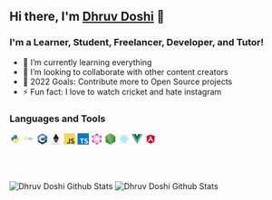 ## Hi there, I'm [Dhruv Doshi][website] 👋

### I'm a Learner, Student, Freelancer, Developer, and Tutor!
- 🌱 I’m currently learning everything
- 👯 I’m looking to collaborate with other content creators
- 🥅 2022 Goals: Contribute more to Open Source projects
- ⚡ Fun fact: I love to watch cricket and hate instagram

### Languages and Tools
<p float ="left">
    <img height="20" src="https://raw.githubusercontent.com/github/explore/80688e429a7d4ef2fca1e82350fe8e3517d3494d/topics/python/python.png">
    <img height="20" src="https://raw.githubusercontent.com/github/explore/80688e429a7d4ef2fca1e82350fe8e3517d3494d/topics/java/java.png">
    <img height="20" src="https://raw.githubusercontent.com/github/explore/180320cffc25f4ed1bbdfd33d4db3a66eeeeb358/topics/cpp/cpp.png">
    <img height="20" src="https://raw.githubusercontent.com/github/explore/80688e429a7d4ef2fca1e82350fe8e3517d3494d/topics/ethereum/ethereum.png">
    <img height="20" src="https://raw.githubusercontent.com/github/explore/80688e429a7d4ef2fca1e82350fe8e3517d3494d/topics/javascript/javascript.png">
    <img height="20" src="https://raw.githubusercontent.com/github/explore/80688e429a7d4ef2fca1e82350fe8e3517d3494d/topics/typescript/typescript.png">
    <img height="20" src="https://raw.githubusercontent.com/github/explore/5c058a388828bb5fde0bcafd4bc867b5bb3f26f3/topics/graphql/graphql.png">
    <img height="20" src="https://raw.githubusercontent.com/github/explore/80688e429a7d4ef2fca1e82350fe8e3517d3494d/topics/nodejs/nodejs.png">    
    <img height="20" src="https://raw.githubusercontent.com/github/explore/80688e429a7d4ef2fca1e82350fe8e3517d3494d/topics/react/react.png">
    <img height="20" src="https://raw.githubusercontent.com/github/explore/80688e429a7d4ef2fca1e82350fe8e3517d3494d/topics/vue/vue.png">
    <img height="20" src="https://raw.githubusercontent.com/github/explore/80688e429a7d4ef2fca1e82350fe8e3517d3494d/topics/angular/angular.png">
</p>

<br />
<br />

<p float ="left">
    <img alt="Dhruv Doshi Github Stats" src="https://github-readme-stats.vercel.app/api/top-langs/?username=DhruvDoshi&layout=compact&theme=dracula&langs_count=8&hide_border=true" color="black"/><!-- .element height="50%" width="50%" -->
    <img alt="Dhruv Doshi Github Stats" src="https://github-readme-stats.vercel.app/api?username=DhruvDoshi&show_icons=true&hide_border=true&theme=dracula&show_icons=true&count_private=true" color="black" width="80%"/>
</p>

<!-- 
### Connect with me:

[<img align="left" alt="dhruvdoshi.github.io" width="22px" src="https://raw.githubusercontent.com/iconic/open-iconic/master/svg/globe.svg" />][website]
[<img align="left" alt="DhruvDoshi | YouTube" width="22px" src="https://cdn.jsdelivr.net/npm/simple-icons@v3/icons/youtube.svg" />][youtube]
[<img align="left" alt="DhruvDoshi | Twitter" width="22px" src="https://cdn.jsdelivr.net/npm/simple-icons@v3/icons/twitter.svg" />][twitter]
[<img align="left" alt="DhruvDoshi | LinkedIn" width="22px" src="https://cdn.jsdelivr.net/npm/simple-icons@v3/icons/linkedin.svg" />][linkedin] -->

[website]: https://dhruvdoshi.github.io
[twitter]: https://twitter.com/dhruv25071999
[youtube]: https://www.youtube.com/channel/UC6WDZo0Eleak3VGdi8kSR1Q
[linkedin]: https://linkedin.com/in/dhruvdoshi25071999/
[webdevplaylist]: https://www.youtube.com/playlist?list=PLkwxH9e_vrAJ0WbEsFA9W3I1W-g_BTsbt
[jsplaylist]: https://www.youtube.com/playlist?list=PLkwxH9e_vrALRJKu7wfXby3MKeflhTu6B
[cssplaylist]: https://www.youtube.com/playlist?list=PLkwxH9e_vrALSdvZuEh6gqQdmDoDIoqz4
[reactplaylist]: https://www.youtube.com/playlist?list=PLkwxH9e_vrAK4TdffpxKY3QGyHCpxFcQ0
